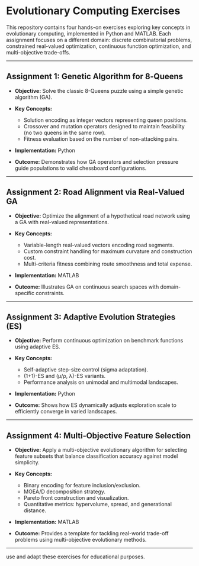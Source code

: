 # Evolutionary Computing Exercises

This repository contains four hands-on exercises exploring key concepts in evolutionary computing, implemented in Python and MATLAB. Each assignment focuses on a different domain: discrete combinatorial problems, constrained real-valued optimization, continuous function optimization, and multi-objective trade-offs.

---

## Assignment 1: Genetic Algorithm for 8‑Queens

* **Objective:** Solve the classic 8-Queens puzzle using a simple genetic algorithm (GA).
* **Key Concepts:**

  * Solution encoding as integer vectors representing queen positions.
  * Crossover and mutation operators designed to maintain feasibility (no two queens in the same row).
  * Fitness evaluation based on the number of non-attacking pairs.
* **Implementation:** Python
* **Outcome:** Demonstrates how GA operators and selection pressure guide populations to valid chessboard configurations.

---

## Assignment 2: Road Alignment via Real‑Valued GA

* **Objective:** Optimize the alignment of a hypothetical road network using a GA with real-valued representations.
* **Key Concepts:**

  * Variable-length real-valued vectors encoding road segments.
  * Custom constraint handling for maximum curvature and construction cost.
  * Multi-criteria fitness combining route smoothness and total expense.
* **Implementation:** MATLAB
* **Outcome:** Illustrates GA on continuous search spaces with domain-specific constraints.

---

## Assignment 3: Adaptive Evolution Strategies (ES)

* **Objective:** Perform continuous optimization on benchmark functions using adaptive ES.
* **Key Concepts:**

  * Self-adaptive step-size control (sigma adaptation).
  * (1+1)-ES and (μ/ρ, λ)-ES variants.
  * Performance analysis on unimodal and multimodal landscapes.
* **Implementation:** Python
* **Outcome:** Shows how ES dynamically adjusts exploration scale to efficiently converge in varied landscapes.

---

## Assignment 4: Multi‑Objective Feature Selection

* **Objective:** Apply a multi-objective evolutionary algorithm for selecting feature subsets that balance classification accuracy against model simplicity.
* **Key Concepts:**

  * Binary encoding for feature inclusion/exclusion.
  * MOEA/D decomposition strategy.
  * Pareto front construction and visualization.
  * Quantitative metrics: hypervolume, spread, and generational distance.
* **Implementation:** MATLAB
* **Outcome:** Provides a template for tackling real-world trade-off problems using multi-objective evolutionary methods.

---
 use and adapt these exercises for educational purposes.
